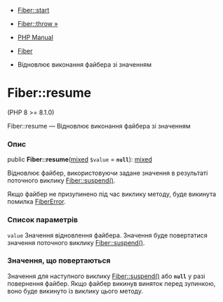 - [Fiber::start](fiber.start.md)
- [Fiber::throw »](fiber.throw.md)

- [PHP Manual](index.md)
- [Fiber](class.fiber.md)
- Відновлює виконання файбера зі значенням

# Fiber::resume

(PHP 8 \>= 8.1.0)

Fiber::resume — Відновлює виконання файбера зі значенням

### Опис

public
**Fiber::resume**([mixed](language.types.declarations.md#language.types.declarations.mixed)
`$value` = **`null`**):
[mixed](language.types.declarations.md#language.types.declarations.mixed)

Відновлює файбер, використовуючи задане значення в результаті поточного
виклику [Fiber::suspend()](fiber.suspend.md).

Якщо файбер не призупинено під час виклику методу, буде викинута помилка
[FiberError](class.fibererror.md).

### Список параметрів

`value`
Значення відновлення файбера. Значення буде повертатися
значення поточного виклику [Fiber::suspend()](fiber.suspend.md).

### Значення, що повертаються

Значення для наступного виклику
[Fiber::suspend()](fiber.suspend.md) або **`null`** у разі повернення
файбер. Якщо файбер викинув виняток перед зупинкою, воно буде
викинуто із виклику цього методу.
